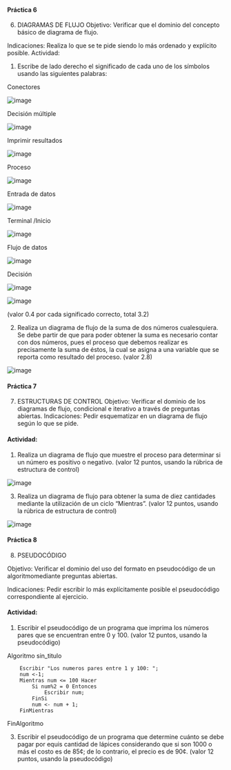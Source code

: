 #### Práctica 6
6. DIAGRAMAS DE FLUJO
Objetivo: Verificar que el dominio del concepto básico de diagrama de flujo.

Indicaciones: Realiza lo que se te pide siendo lo más ordenado y explícito posible.
Actividad:

  1. Escribe de lado derecho el significado de cada uno de los símbolos usando las
  siguientes palabras: 
  
  Conectores  
  
  ![image](https://user-images.githubusercontent.com/102439883/161404742-d48d012e-e50e-4073-8807-a1f934f1422a.png)

  
  Decisión múltiple 
  
  ![image](https://user-images.githubusercontent.com/102439883/161404748-838a6deb-d2e6-4f7b-a8e8-9ea3efc1097b.png)

   
  Imprimir resultados
  
  ![image](https://user-images.githubusercontent.com/102439883/161404756-5b692be1-bd85-424c-97e2-90ba56050cf3.png)

  
  Proceso
  
  ![image](https://user-images.githubusercontent.com/102439883/161404794-f47d8e7e-35f5-4734-864a-3b5939b5d0f1.png)


  
  Entrada de datos
  
  ![image](https://user-images.githubusercontent.com/102439883/161404768-29b61802-48e8-4825-9ea5-7d11e0d40d17.png)

   
  Terminal /Inicio
  
  ![image](https://user-images.githubusercontent.com/102439883/161404817-3d98b3f2-2600-4f0e-ba01-2a9b59bf9c11.png)

  
  Flujo de datos
  
  ![image](https://user-images.githubusercontent.com/102439883/161404764-a60d157c-bf0d-4330-9e76-a96f54eb86e4.png)

  
  Decisión

![image](https://user-images.githubusercontent.com/102439883/161404844-9ae041f9-54cb-437f-9bb2-b8e29321a260.png)

  
  
  ![image](https://user-images.githubusercontent.com/91554777/160035477-c0f52624-a62c-40d0-b2e2-3dccdd8549e4.png)

  
  (valor 0.4 por cada significado correcto, total 3.2)
  
   2. Realiza un diagrama de flujo de la suma de dos números cualesquiera. Se debe partir de que para poder obtener la suma es necesario contar con dos números, pues el
    proceso que debemos realizar es precisamente la suma de éstos, la cual se asigna a una variable que se reporta como resultado del proceso. (valor 2.8)
    
 ![image](https://user-images.githubusercontent.com/102439883/161405144-3a570d35-bce5-4ab2-a95f-ca56443ac7dc.png)

    
 #### Práctica 7
7. ESTRUCTURAS DE CONTROL
Objetivo: Verificar el dominio de los diagramas de flujo, condicional e iterativo a través de preguntas abiertas.
Indicaciones: Pedir esquematizar en un diagrama de flujo según lo que se pide.
#### Actividad:
  1. Realiza un diagrama de flujo que muestre el proceso para determinar si un número es positivo o negativo. (valor 12 puntos, usando la rúbrica de estructura de control)

![image](https://user-images.githubusercontent.com/102439883/161405223-a662cee0-6e32-4ff7-be76-89e65b43d85d.png)

  3. Realiza un diagrama de flujo para obtener la suma de diez cantidades mediante la utilización de un ciclo “Mientras”. (valor 12 puntos, usando la rúbrica de estructura de
control)

![image](https://user-images.githubusercontent.com/102439883/161405466-541f272f-bfbb-4b2a-af67-6334b8f983ed.png)


#### Práctica 8
8. PSEUDOCÓDIGO

Objetivo: Verificar el dominio del uso del formato en pseudocódigo de un algoritmomediante preguntas abiertas.

Indicaciones: Pedir escribir lo más explícitamente posible el pseudocódigo correspondiente al ejercicio.

#### Actividad:

  1. Escribir el pseudocódigo de un programa que imprima los números pares que se encuentran entre 0 y 100. (valor 12 puntos, usando la pseudocódigo)

Algoritmo sin_titulo

		Escribir "Los numeros pares entre 1 y 100: ";
		num <-1;
		Mientras num <= 100 Hacer
			Si num%2 = 0 Entonces
				Escribir num;
			FinSi
			num <- num + 1;
		FinMientras 
    
FinAlgoritmo

  3. Escribir el pseudocódigo de un programa que determine cuánto se debe pagar por equis cantidad de lápices considerando que si son 1000 o más el costo es de 85¢; de lo contrario, el precio es de 90¢. (valor 12 puntos, usando la pseudocódigo)


